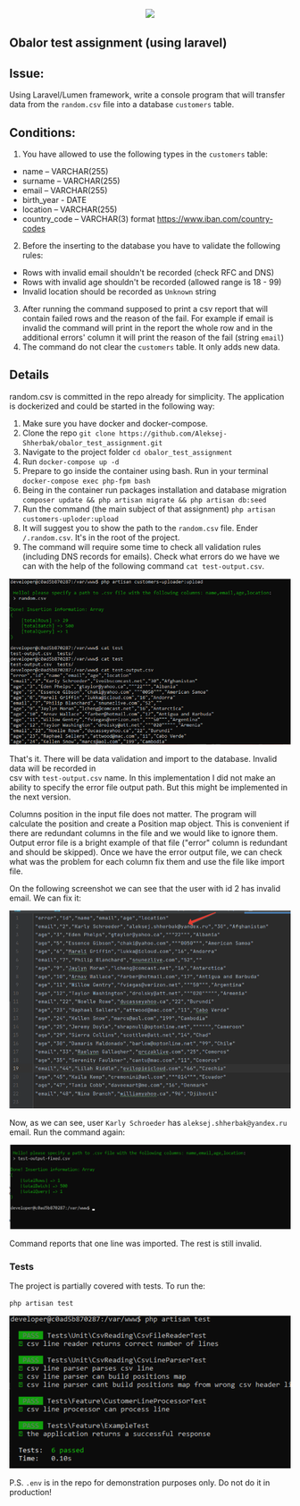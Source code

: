 <p align="center"><a href="https://laravel.com" target="_blank"><img src="https://raw.githubusercontent.com/laravel/art/master/logo-lockup/5%20SVG/2%20CMYK/1%20Full%20Color/laravel-logolockup-cmyk-red.svg" width="400"></a></p>

## Obalor test assignment (using laravel)

## Issue:
Using Laravel/Lumen framework, write a console program that will transfer data from the `random.csv` file into a database `customers` table. 

## Conditions:
1. You have allowed to use the following types in the `customers` table:
* name – VARCHAR(255)
* surname – VARCHAR(255)
* email – VARCHAR(255)
* birth_year - DATE
* location – VARCHAR(255)
* country_code – VARCHAR(3) format https://www.iban.com/country-codes
2. Before the inserting to the database you have to validate the following rules:
* Rows with invalid email shouldn't be recorded (check RFC and DNS)
* Rows with invalid age shouldn't be recorded  (allowed range is 18 - 99)
* Invalid location should be recorded as `Unknown` string
3. After running the command supposed to print a csv report that will contain failed rows and the reason of the fail. For example if email is invalid the command will print in the report the whole row and in the additional errors' column it will print the reason of the fail (string `email`) 
4. The command do not clear the `customers` table. It only adds new data. 

## Details

random.csv is committed in the repo already for simplicity. The application is dockerized and
could be started in the following way:

1) Make sure you have docker and docker-compose.
2) Clone the repo `git clone https://github.com/Aleksej-Shherbak/obalor_test_assignment.git`
3) Navigate to the project folder  `cd obalor_test_assignment` 
4) Run `docker-compose up -d`
5) Prepare to go inside the container using bash. Run in your terminal `docker-compose exec php-fpm bash`
6) Being in the container run packages installation and database migration `composer update && php artisan migrate && php artisan db:seed`
7) Run the command (the main subject of that assignment) `php artisan customers-uploder:upload`
8) It will suggest you to show the path to the `random.csv` file. Ender `/.random.csv`. It's in the root of the project.
9) The command will require some time to check all validation rules (including DNS records for emails). Check what errors do we have we can with the help of the following command `cat test-output.csv`.

![example png](readme_images/readme.png)

That's it. There will be data validation and import to the database. Invalid data will be recorded in  
csv with `test-output.csv` name. In this implementation I did not make an ability to specify the error file 
output path. But this might be implemented in the next version.  

Columns position in the input file does not matter. The program will calculate the position and create a
Position map object.
This is convenient if there are redundant columns in the file and we would like to ignore them. Output error file 
is a bright example of that file ("error" column is redundant and should be skipped). Once we have the error output file,
we can check what was the problem for each column fix them and use the file like import file.

On the following screenshot we can see that the user with id 2 has invalid email.
We can fix it:

![fixed_output_file_screen png](readme_images/fixed_output_file_screen.png)

Now, as we can see, user `Karly Schroeder` has `aleksej.shherbak@yandex.ru` email. Run the command again:

![tests result_from_error_file](readme_images/result_from_error_file.png)

Command reports that one line was imported. The rest is still invalid.

### Tests

The project is partially covered with tests. To run the:

```bash
php artisan test 
```

![tests png](readme_images/tests.png)

P.S. `.env` is in the repo for demonstration purposes only. Do not do it in production!

